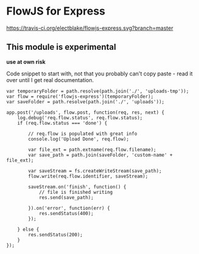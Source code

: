 # FlowJS for Express

https://travis-ci.org/electblake/flowjs-express.svg?branch=master

## This module is experimental
**use at own risk**

Code snippet to start with, not that you probably can't copy paste - read it over until I get real documentation.


```
var temporaryFolder = path.resolve(path.join('./', 'uploads-tmp'));
var flow = require('flowjs-express')(temporaryFolder);
var saveFolder = path.resolve(path.join('./', 'uploads'));

app.post('/uploads', flow.post, function(req, res, next) {
	log.debug('req.flow.status', req.flow.status);
	if (req.flow.status === 'done') {

		// req.flow is populated with great info
		console.log('Upload Done', req.flow);
		
		var file_ext = path.extname(req.flow.filename);
		var save_path = path.join(saveFolder, 'custom-name' + file_ext);

	    var saveStream = fs.createWriteStream(save_path);
	    flow.write(req.flow.identifier, saveStream);

	    saveStream.on('finish', function() {
	    	// file is finished writing
	    	res.send(save_path);

	    }).on('error', function(err) {
	    	res.sendStatus(400);
	    });

	} else {
		res.sendStatus(200);
	}
});
```
